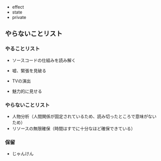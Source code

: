 


- effect
- state
- private


## やらないことリスト

### やることリスト

- ソースコードの仕組みを読み解く

- 嘘、緊張を見破る

- TVの演出
- 魅力的に見せる


### やらないことリスト

- 人物分析（人間関係が固定されているため、読み切ったところで意味がないため）
- リソースの無限確保（時間はすでに十分なほど確保できている）


### 保留

- じゃんけん











